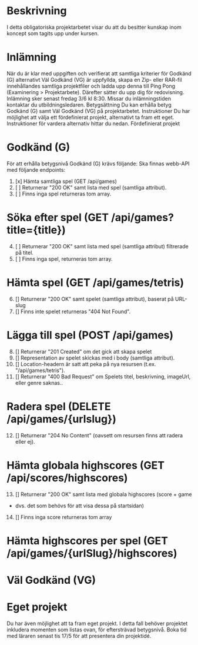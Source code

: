 # Beskrivning
I detta obligatoriska projektarbetet visar du att du besitter kunskap inom koncept som tagits
upp under kursen.
# Inlämning
När du är klar med uppgiften och verifierat att samtliga kriterier för Godkänd (G)
alternativt Väl Godkänd (VG) är uppfyllda, skapa en Zip- eller RAR-fil innehållandes
samtliga projektfiler och ladda upp denna till Ping Pong (Examinering > Projektarbete).
Därefter sätter du upp dig för redovisning.
Inlämning sker senast fredag 3/6 kl 8:30. Missar du inlämningstiden kontaktar du
utbildningsledaren. 
Betygsättning 
Du kan erhålla betyg Godkänd (G) samt Väl Godkänd (VG) på projektarbetet.
Instruktioner
Du har möjlighet att välja ett fördefinierat projekt, alternativt ta fram ett eget. Instruktioner för
vardera alternativ hittar du nedan.
Fördefinierat projekt
# Godkänd (G)
För att erhålla betygsnivå Godkänd (G) krävs följande:
 Ska finnas webb-API med följande endpoints:
 1. [x] Hämta samtliga spel (GET /api/games)
 2. [ ] Returnerar "200 OK" samt lista med spel (samtliga attribut).
 3. [ ] Finns inga spel returneras tom array. 
 # Söka efter spel (GET /api/games?title={title})
 4. [ ] Returnerar "200 OK" samt lista med spel (samtliga attribut) filtrerade  på titel.
 5. [ ] Finns inga spel, returneras tom array.
 # Hämta spel (GET /api/games/tetris)
 6. [] Returnerar "200 OK" samt spelet (samtliga attribut), baserat på
URL-slug
7. [] Finns inte spelet returneras "404 Not Found".
# Lägga till spel (POST /api/games)
8. [] Returnerar "201 Created" om det gick att skapa spelet
9. [] Representation av spelet skickas med i body (samtliga
attribut).
10. [] Location-headern är satt att peka på nya resursen (t.ex.
"/api/games/tetris").
11. [] Returnerar "400 Bad Request" om
 Spelets titel, beskrivning, imageUrl, eller genre saknas..
 # Radera spel (DELETE /api/games/{urlslug})
12. [] Returnerar "204 No Content" (oavsett om resursen finns att radera
eller ej).
# Hämta globala highscores (GET /api/scores/highscores)
13. [] Returnerar "200 OK" samt lista med globala highscores (score + game
- dvs. det som behövs för att visa dessa på startsidan)
14. [] Finns inga score returneras tom array
# Hämta highscores per spel (GET /api/games/{urlSlug}/highscores) 

# Väl Godkänd (VG)
 
# Eget projekt
Du har även möjlighet att ta fram eget projekt. I detta fall behöver projektet inkludera
momenten som listas ovan, för eftersträvad betygsnivå. Boka tid med läraren senast tis
17/5 för att presentera din projektidé.

